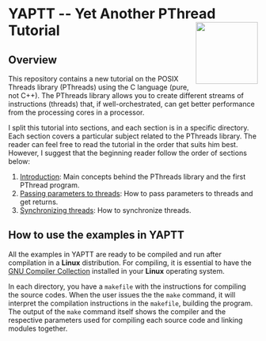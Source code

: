 # YAPTT -- Yet Another PThread Tutorial <img src="https://github.com/gradvohl/YAPTT/blob/main/YAPTT.png?raw=true" align="right" width=125 />
## Overview
This repository contains a new tutorial on the POSIX Threads library (PThreads) using the C language (pure, not C++). The PThreads library allows you to create different streams of instructions (threads) that, if well-orchestrated, can get better performance from the processing cores in a processor.

I split this tutorial into sections, and each section is in a specific directory. Each section covers a particular subject related to the PThreads library. The reader can feel free to read the tutorial in the order that suits him best. However, I suggest that the beginning reader follow the order of sections below:

1. [Introduction](introduction): Main concepts behind the PThreads library and the first PThread program.
2. [Passing parameters to threads](passingParameters): How to pass parameters to threads and get returns.
3. [Synchronizing threads](syncThreads): How to synchronize threads.

## How to use the examples in YAPTT
All the examples in YAPTT are ready to be compiled and run after compilation in a **Linux** distribution. For compiling, it is essential to have the [GNU Compiler Collection](http://gcc.gnu.org) installed in your **Linux** operating system.

In each directory, you have a ``makefile`` with the instructions for compiling the source codes. When the user issues the the ``make`` command, it will interpret the compilation instructions in the ``makefile``, building the program. The output of the ``make`` command itself shows the compiler and the respective parameters used for compiling each source code and linking modules together.
